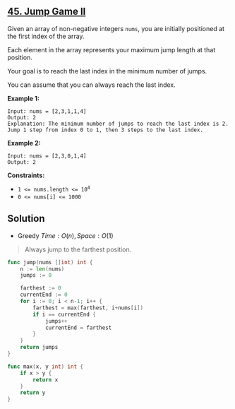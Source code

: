 ## [45. Jump Game II](https://leetcode.com/problems/jump-game-ii/)


Given an array of non-negative integers `nums`, you are initially positioned at the first index of the array.

Each element in the array represents your maximum jump length at that position.

Your goal is to reach the last index in the minimum number of jumps.

You can assume that you can always reach the last index.

**Example 1:**

```
Input: nums = [2,3,1,1,4]
Output: 2
Explanation: The minimum number of jumps to reach the last index is 2. Jump 1 step from index 0 to 1, then 3 steps to the last index.
```

**Example 2:**

```
Input: nums = [2,3,0,1,4]
Output: 2
```

**Constraints:**

*   <code>1 <= nums.length <= 10<sup>4</sup></code>
*   `0 <= nums[i] <= 1000`



## Solution

- Greedy	$Time: O(n), Space: O(1)$ 

> Always jump to the farthest position.

```go
func jump(nums []int) int {
    n := len(nums)
    jumps := 0

    farthest := 0
    currentEnd := 0
    for i := 0; i < n-1; i++ {
        farthest = max(farthest, i+nums[i])
        if i == currentEnd {
            jumps++
            currentEnd = farthest
        }
    }
    return jumps
}

func max(x, y int) int {
    if x > y {
        return x
    }
    return y
}
```